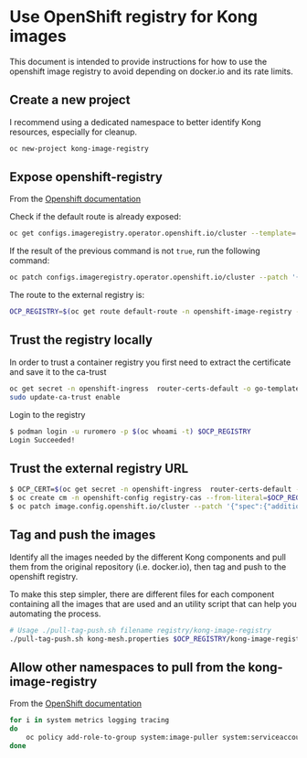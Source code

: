# Use OpenShift registry for Kong images

This document is intended to provide instructions for how to use the openshift image registry
to avoid depending on docker.io and its rate limits.

## Create a new project

I recommend using a dedicated namespace to better identify Kong resources, especially for cleanup.

```bash
oc new-project kong-image-registry
```

## Expose openshift-registry

From the [Openshift documentation](https://docs.openshift.com/container-platform/4.10/registry/securing-exposing-registry.html)

Check if the default route is already exposed:

```bash
oc get configs.imageregistry.operator.openshift.io/cluster --template='{{ .spec.defaultRoute }}'
```

If the result of the previous command is not `true`, run the following command:

```bash
oc patch configs.imageregistry.operator.openshift.io/cluster --patch '{"spec":{"defaultRoute":true}}' --type=merge
```

The route to the external registry is:

```bash
OCP_REGISTRY=$(oc get route default-route -n openshift-image-registry --template='{{ .spec.host }}')
```

## Trust the registry locally

In order to trust a container registry you first need to extract the certificate and save it to the ca-trust

```bash
oc get secret -n openshift-ingress  router-certs-default -o go-template='{{index .data "tls.crt"}}' | base64 -d | sudo tee /etc/pki/ca-trust/source/anchors/${OCP_REGISTRY}.crt  > /dev/null
sudo update-ca-trust enable
```

Login to the registry

```bash
$ podman login -u ruromero -p $(oc whoami -t) $OCP_REGISTRY
Login Succeeded!
```

## Trust the external registry URL

```bash
$ OCP_CERT=$(oc get secret -n openshift-ingress  router-certs-default -o go-template='{{index .data "tls.crt"}}' | base64 -d)
$ oc create cm -n openshift-config registry-cas --from-literal=$OCP_REGISTRY=$OCP_CERT
$ oc patch image.config.openshift.io/cluster --patch '{"spec":{"additionalTrustedCA":{"name":"registry-cas"}}}' --type=merge
```

## Tag and push the images

Identify all the images needed by the different Kong components and pull them from the original repository (i.e. docker.io), then tag and push
to the openshift registry.

To make this step simpler, there are different files for each component containing all the images that are used and an utility script that can
help you automating the process.

```bash
# Usage ./pull-tag-push.sh filename registry/kong-image-registry
./pull-tag-push.sh kong-mesh.properties $OCP_REGISTRY/kong-image-registry
```

## Allow other namespaces to pull from the kong-image-registry

From the [OpenShift documentation](https://docs.openshift.com/container-platform/4.10/openshift_images/managing_images/using-image-pull-secrets.html#images-allow-pods-to-reference-images-across-projects_using-image-pull-secrets)

```bash
for i in system metrics logging tracing
do
    oc policy add-role-to-group system:image-puller system:serviceaccounts:kong-mesh-$i --namespace=kong-image-registry
done
```